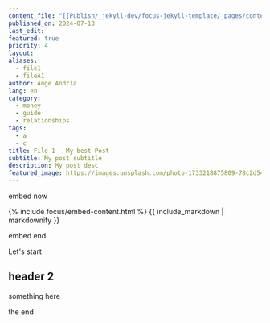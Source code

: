 ```yaml
---
content_file: "[[Publish/_jekyll-dev/focus-jekyll-template/_pages/content/_pages_content/File1_content]]"
published_on: 2024-07-13
last_edit: 
featured: true
priority: 4
layout: 
aliases:
  - file1
  - fileA1
author: Ange Andria
lang: en
category:
  - money
  - guide
  - relationships
tags:
  - a
  - c
title: File 1 - My best Post
subtitle: My post subtitle
description: My post desc
featured_image: https://images.unsplash.com/photo-1733218875809-78c2d54e5195
---
```

 embed now

 {% include focus/embed-content.html %}
{{ include_markdown | markdownify }}


embed end

Let's start

## header 2
something here




the end